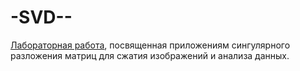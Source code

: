 # -SVD--
[Лабораторная работа](https://github.com/DanilMaksimov11/-SVD--/blob/06dbb334acbf46f7c30222d9fe8fb3e3bd0f32c7/homework-practice-03-linregr-Maksimov.ipynb), посвященная приложениям сингулярного разложения матриц для сжатия изображений и анализа данных.

